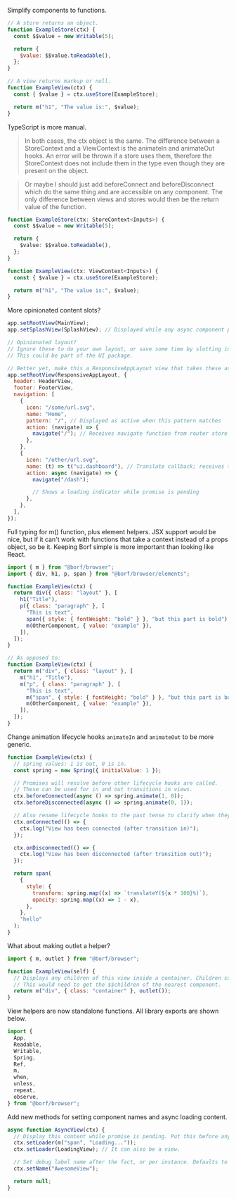Simplify components to functions.

```js
// A store returns an object.
function ExampleStore(ctx) {
  const $$value = new Writable(5);

  return {
    $value: $$value.toReadable(),
  };
}

// A view returns markup or null.
function ExampleView(ctx) {
  const { $value } = ctx.useStore(ExampleStore);

  return m("h1", "The value is:", $value);
}
```

TypeScript is more manual.

> In both cases, the ctx object is the same. The difference between a StoreContext and a ViewContext is the animateIn and animateOut hooks. An error will be thrown if a store uses them, therefore the StoreContext does not include them in the type even though they are present on the object.

> Or maybe I should just add beforeConnect and beforeDisconnect which do the same thing and are accessible on any component. The only difference between views and stores would then be the return value of the function.

```ts
function ExampleStore(ctx: StoreContext<Inputs>) {
  const $$value = new Writable(5);

  return {
    $value: $$value.toReadable(),
  };
}

function ExampleView(ctx: ViewContext<Inputs>) {
  const { $value } = ctx.useStore(ExampleStore);

  return m("h1", "The value is:", $value);
}
```

More opinionated content slots?

```js
app.setRootView(MainView);
app.setSplashView(SplashView); // Displayed while any async component promises are pending

// Opinionated layout?
// Ignore these to do your own layout, or save some time by slotting into a standard responsive app layout.
// This could be part of the UI package.

// Better yet, make this a ResponsiveAppLayout view that takes these as inputs.
app.setRootView(ResponsiveAppLayout, {
  header: HeaderView,
  footer: FooterView,
  navigation: [
    {
      icon: "/some/url.svg",
      name: "Home",
      pattern: "/", // Displayed as active when this pattern matches
      action: (navigate) => {
        navigate("/"); // Receives navigate function from router store
      },
    },
    {
      icon: "/other/url.svg",
      name: (t) => t("ui.dashboard"), // Translate callback; receives translate function from language store
      action: async (navigate) => {
        navigate("/dash");

        // Shows a loading indicator while promise is pending
      },
    },
  ],
});
```

Full typing for m() function, plus element helpers. JSX support would be nice, but if it can't work with functions that take a context instead of a props object, so be it. Keeping Borf simple is more important than looking like React.

```js
import { m } from "@borf/browser";
import { div, h1, p, span } from "@borf/browser/elements";

function ExampleView(ctx) {
  return div({ class: "layout" }, [
    h1("Title"),
    p({ class: "paragraph" }, [
      "This is text",
      span({ style: { fontWeight: "bold" } }, "but this part is bold"),
      m(OtherComponent, { value: "example" }),
    ]),
  ]);
}

// As opposed to:
function ExampleView(ctx) {
  return m("div", { class: "layout" }, [
    m("h1", "Title"),
    m("p", { class: "paragraph" }, [
      "This is text",
      m("span", { style: { fontWeight: "bold" } }, "but this part is bold"),
      m(OtherComponent, { value: "example" }),
    ]),
  ]);
}
```

Change animation lifecycle hooks `animateIn` and `animateOut` to be more generic.

```js
function ExampleView(ctx) {
  // spring values: 1 is out, 0 is in.
  const spring = new Spring({ initialValue: 1 });

  // Promises will resolve before other lifecycle hooks are called.
  // These can be used for in and out transitions in views.
  ctx.beforeConnected(async () => spring.animate(1, 0));
  ctx.beforeDisconnected(async () => spring.animate(0, 1));

  // Also rename lifecycle hooks to the past tense to clarify when they are called.
  ctx.onConnected(() => {
    ctx.log("View has been connected (after transition in)");
  });

  ctx.onDisconnected(() => {
    ctx.log("View has been disconnected (after transition out)");
  });

  return span(
    {
      style: {
        transform: spring.map((x) => `translateY(${x * 100}%)`),
        opacity: spring.map((x) => 1 - x),
      },
    },
    "hello"
  );
}
```

What about making outlet a helper?

```js
import { m, outlet } from "@borf/browser";

function ExampleView(self) {
  // Displays any children of this view inside a container. Children can be stored in the elementContext.
  // This would need to get the $$children of the nearest component.
  return m("div", { class: "container" }, outlet());
}
```

View helpers are now standalone functions. All library exports are shown below.

```js
import {
  App,
  Readable,
  Writable,
  Spring,
  Ref,
  m,
  when,
  unless,
  repeat,
  observe,
} from "@borf/browser";
```

Add new methods for setting component names and async loading content.

```js
async function AsyncView(ctx) {
  // Display this content while promise is pending. Put this before any async stuff.
  ctx.setLoader(m("span", "Loading..."));
  ctx.setLoader(LoadingView); // It can also be a view.

  // Set debug label name after the fact, or per instance. Defaults to the name of the function.
  ctx.setName("AwesomeView");

  return null;
}
```

